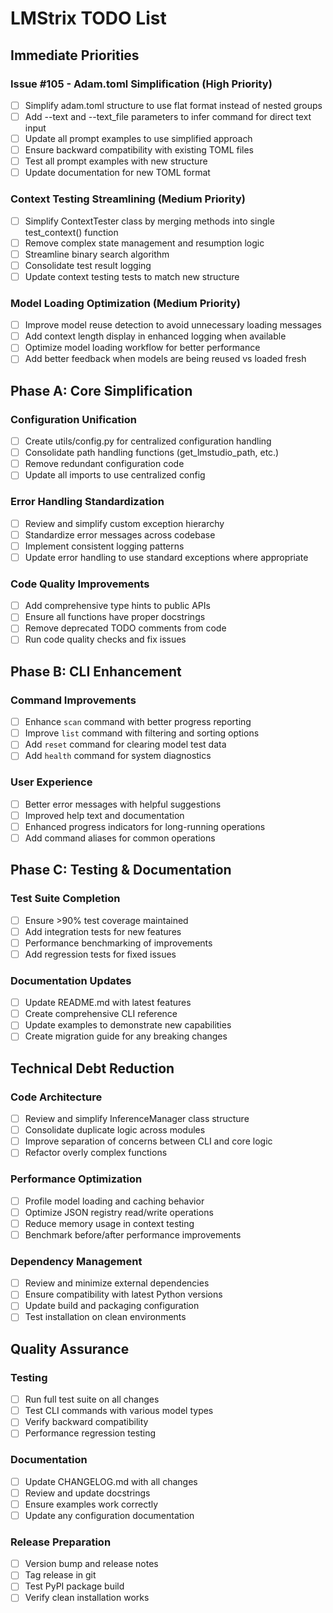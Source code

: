 # LMStrix TODO List

## Immediate Priorities

### Issue #105 - Adam.toml Simplification (High Priority)
- [ ] Simplify adam.toml structure to use flat format instead of nested groups
- [ ] Add --text and --text_file parameters to infer command for direct text input
- [ ] Update all prompt examples to use simplified approach
- [ ] Ensure backward compatibility with existing TOML files
- [ ] Test all prompt examples with new structure
- [ ] Update documentation for new TOML format

### Context Testing Streamlining (Medium Priority)
- [ ] Simplify ContextTester class by merging methods into single test_context() function
- [ ] Remove complex state management and resumption logic
- [ ] Streamline binary search algorithm
- [ ] Consolidate test result logging
- [ ] Update context testing tests to match new structure

### Model Loading Optimization (Medium Priority)
- [ ] Improve model reuse detection to avoid unnecessary loading messages
- [ ] Add context length display in enhanced logging when available
- [ ] Optimize model loading workflow for better performance
- [ ] Add better feedback when models are being reused vs loaded fresh

## Phase A: Core Simplification

### Configuration Unification
- [ ] Create utils/config.py for centralized configuration handling
- [ ] Consolidate path handling functions (get_lmstudio_path, etc.)
- [ ] Remove redundant configuration code
- [ ] Update all imports to use centralized config

### Error Handling Standardization
- [ ] Review and simplify custom exception hierarchy
- [ ] Standardize error messages across codebase
- [ ] Implement consistent logging patterns
- [ ] Update error handling to use standard exceptions where appropriate

### Code Quality Improvements
- [ ] Add comprehensive type hints to public APIs
- [ ] Ensure all functions have proper docstrings
- [ ] Remove deprecated TODO comments from code
- [ ] Run code quality checks and fix issues

## Phase B: CLI Enhancement

### Command Improvements
- [ ] Enhance `scan` command with better progress reporting
- [ ] Improve `list` command with filtering and sorting options
- [ ] Add `reset` command for clearing model test data
- [ ] Add `health` command for system diagnostics

### User Experience
- [ ] Better error messages with helpful suggestions
- [ ] Improved help text and documentation
- [ ] Enhanced progress indicators for long-running operations
- [ ] Add command aliases for common operations

## Phase C: Testing & Documentation

### Test Suite Completion
- [ ] Ensure >90% test coverage maintained
- [ ] Add integration tests for new features
- [ ] Performance benchmarking of improvements
- [ ] Add regression tests for fixed issues

### Documentation Updates
- [ ] Update README.md with latest features
- [ ] Create comprehensive CLI reference
- [ ] Update examples to demonstrate new capabilities
- [ ] Create migration guide for any breaking changes

## Technical Debt Reduction

### Code Architecture
- [ ] Review and simplify InferenceManager class structure
- [ ] Consolidate duplicate logic across modules
- [ ] Improve separation of concerns between CLI and core logic
- [ ] Refactor overly complex functions

### Performance Optimization
- [ ] Profile model loading and caching behavior
- [ ] Optimize JSON registry read/write operations
- [ ] Reduce memory usage in context testing
- [ ] Benchmark before/after performance improvements

### Dependency Management
- [ ] Review and minimize external dependencies
- [ ] Ensure compatibility with latest Python versions
- [ ] Update build and packaging configuration
- [ ] Test installation on clean environments

## Quality Assurance

### Testing
- [ ] Run full test suite on all changes
- [ ] Test CLI commands with various model types
- [ ] Verify backward compatibility
- [ ] Performance regression testing

### Documentation
- [ ] Update CHANGELOG.md with all changes
- [ ] Review and update docstrings
- [ ] Ensure examples work correctly
- [ ] Update any configuration documentation

### Release Preparation  
- [ ] Version bump and release notes
- [ ] Tag release in git
- [ ] Test PyPI package build
- [ ] Verify clean installation works